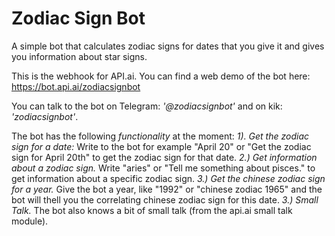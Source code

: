 # Zodiac Sign Bot #
A simple bot that calculates zodiac signs for dates that you give it and gives you information about star signs.

This is the webhook for API.ai. You can find a web demo of the bot here: https://bot.api.ai/zodiacsignbot

You can talk to the bot on Telegram: _'@zodiacsignbot'_ and on kik: _'zodiacsignbot'_.


The bot has the following *functionality* at the moment: 
_1). Get the zodiac sign for a date:_
Write to the bot for example "April 20" or "Get the zodiac sign for April 20th" to get the zodiac sign for that date. 
_2.) Get information about a zodiac sign._
Write "aries" or "Tell me something about pisces." to get information about a specific zodiac sign.
_3.) Get the chinese zodiac sign for a year._
Give the bot a year, like "1992" or "chinese zodiac 1965" and the bot will thell you the correlating chinese zodiac sign for this date.
_3.) Small Talk._
The bot also knows a bit of small talk (from the api.ai small talk module).